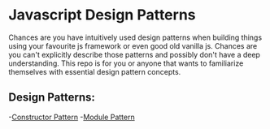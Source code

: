 # Javascript Design Patterns
Chances are you have intuitively used design patterns when building things using your favourite js framework or even good old vanilla js. Chances are you can't explicitly describe those patterns and possibly don't have a deep understanding. This repo is for you or anyone that wants to familiarize themselves with essential design pattern concepts.
## Design Patterns:
-[Constructor Pattern](#constructor)
-[Module Pattern](#module)
